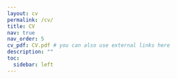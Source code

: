 ```yaml
---
layout: cv
permalink: /cv/
title: CV
nav: true
nav_order: 5
cv_pdf: CV.pdf # you can also use external links here
description: ""
toc:
  sidebar: left
---
```

